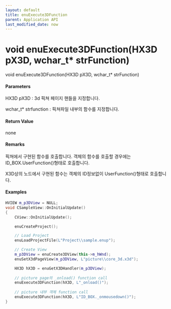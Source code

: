 ```yaml
---
layout: default
title: enuExecute3DFunction
parent: Application API
last_modified_date: now
---
```

# void enuExecute3DFunction\(HX3D pX3D, wchar\_t\* strFunction\)

void enuExecute3DFunction\(HX3D pX3D, wchar\_t\* strFunction\)

#### Parameters

HX3D pX3D : 3d 픽쳐 페이지 핸들을 지정합니다.

wchar\_t\* strfunction : 픽쳐파일 내부의 함수를 지정합니다.

#### Return Value

none

#### Remarks

픽쳐에서 구현된 함수를 호출합니다. 객체의 함수를 호출할 경우에는 ID\_BOX.UserFunction\(\)형태로 호출합니다.

X3D상의 노드에서 구현된 함수는 객체의 ID정보없이 UserFunction\(\)형태로 호출합니다.

#### Examples

```cpp
HVIEW m_p3DView = NULL; 
void CSampleView::OnInitialUpdate() 
{ 
    CView::OnInitialUpdate(); 

    enuCreateProject(); 

    // Load Project
    enuLoadProjectFile(L"Project\\sample.enup"); 

    // Create View
    m_p3DView = enuCreate3DView(this->m_hWnd);
    enuSetX3dPageView(m_p3DView, L"picture\\core_3d.x3d");

    HX3D hX3D = enuGetX3DHandler(m_p3DView);
    
    // picture page의 _onload() function call    
    enuExecute3DFunction(hX3D, L"_onload()"); 
    
    // picture 내부 객체 function call
    enuExecute3DFunction(hX3D, L"ID_BOX._onmousedown()");           
}
```



